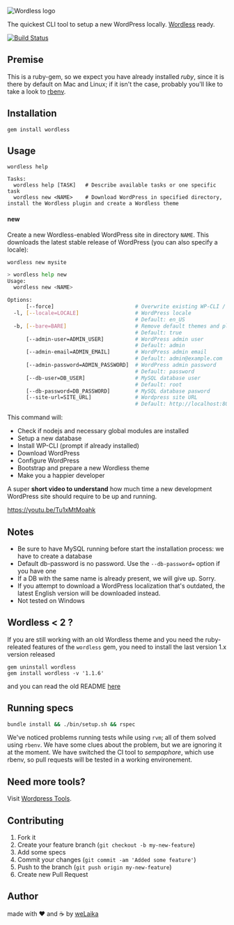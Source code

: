 ![Wordless logo](https://raw.githubusercontent.com/welaika/wordless_gem/master/assets/images/wordless_gem.png)

The quickest CLI tool to setup a new WordPress locally. [Wordless](https://github.com/welaika/wordless) ready.

[![Build Status](https://semaphoreci.com/api/v1/welaika/wordless_gem/branches/master/badge.svg)](https://semaphoreci.com/welaika/wordless_gem)

## Premise

This is a ruby-gem, so we expect you have already installed _ruby_, since it is there by default on Mac and Linux; if it isn't
the case, probably you'll like to take a look to [rbenv](https://github.com/sstephenson/rbenv).

## Installation

    gem install wordless

## Usage

    wordless help

    Tasks:
      wordless help [TASK]   # Describe available tasks or one specific task
      wordless new <NAME>    # Download WordPress in specified directory, install the Wordless plugin and create a Wordless theme

#### new

Create a new Wordless-enabled WordPress site in directory `NAME`. This downloads the latest stable release of WordPress (you can also specify a locale):

    wordless new mysite

```bash
> wordless help new
Usage:
  wordless new <NAME>

Options:
      [--force]                          # Overwrite existing WP-CLI / WP-CLI Server installation
  -l, [--locale=LOCALE]                  # WordPress locale
                                         # Default: en_US
  -b, [--bare=BARE]                      # Remove default themes and plugins
                                         # Default: true
      [--admin-user=ADMIN_USER]          # WordPress admin user
                                         # Default: admin
      [--admin-email=ADMIN_EMAIL]        # WordPress admin email
                                         # Default: admin@example.com
      [--admin-password=ADMIN_PASSWORD]  # WordPress admin password
                                         # Default: password
      [--db-user=DB_USER]                # MySQL database user
                                         # Default: root
      [--db-password=DB_PASSWORD]        # MySQL database pasword
      [--site-url=SITE_URL]              # Wordpress site URL
                                         # Default: http://localhost:8080
```

This command will:

* Check if nodejs and necessary global modules are installed
* Setup a new database
* Install WP-CLI (prompt if already installed)
* Download WordPress
* Configure WordPress
* Bootstrap and prepare a new Wordless theme
* Make you a happier developer

A super **short video to understand** how much time a new development WordPress site should require to be up and running.

https://youtu.be/Tu1xMtMoahk

## Notes

- Be sure to have MySQL running before start the installation process: we have to create a database
- Default db-password is no password. Use the `--db-password=` option if you have one
- If a DB with the same name is already present, we will give up. Sorry.
- If you attempt to download a WordPress localization that's outdated, the latest English version will be downloaded instead.
- Not tested on Windows

## Wordless < 2 ?

If you are still working with an old Wordless theme and you need the ruby-releated features
of the `wordless` gem, you need to install the last version 1.x version released

```
gem uninstall wordless
gem install wordless -v '1.1.6'
```

and you can read the old README [here](https://github.com/welaika/wordless_gem/tree/v1.1.2)

## Running specs

```bash
bundle install && ./bin/setup.sh && rspec
```

We've noticed problems running tests while using `rvm`; all of them solved using `rbenv`.
We have some clues about the problem, but we are ignoring it at the moment. We have switched
the CI tool to _sempaphore_, which use rbenv, so pull requests will be tested in a working
environement.

## Need more tools?
Visit [Wordpress Tools](http://wptools.it).

## Contributing

1. Fork it
2. Create your feature branch (`git checkout -b my-new-feature`)
3. Add some specs
4. Commit your changes (`git commit -am 'Added some feature'`)
5. Push to the branch (`git push origin my-new-feature`)
6. Create new Pull Request

## Author

made with ❤️ and ☕️ by [weLaika](http://dev.welaika.com)
